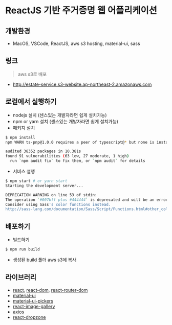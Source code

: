 # ReactJS 기반 주거증명 웹 어플리케이션

## 개발환경
 - MacOS, VSCode, ReactJS, aws s3 hosting, material-ui, sass

## 링크
> aws s3로 배포

- http://estate-service.s3-website.ap-northeast-2.amazonaws.com

## 로컬에서 실행하기
- nodejs 설치 (센스있는 개발자라면 쉽게 설치가능)
- npm or yarn 설치 (센스있는 개발자라면 쉽게 설치가능)
- 패키지 설치
```bash
$ npm install
npm WARN ts-pnp@1.0.0 requires a peer of typescript@* but none is installed. You must install peer dependencies yourself.

audited 38352 packages in 10.381s
found 91 vulnerabilities (63 low, 27 moderate, 1 high)
  run `npm audit fix` to fix them, or `npm audit` for details
```
- 서비스 설행
```bash 
$ npm start # or yarn start
Starting the development server...

DEPRECATION WARNING on line 53 of stdin:
The operation `#007bff plus #444444` is deprecated and will be an error in future versions.
Consider using Sass's color functions instead.
http://sass-lang.com/documentation/Sass/Script/Functions.html#other_color_functions
```

## 배포하기
 - 빌드하기
 ```bash
$ npm run build
 ```

 - 생성된 build 폴더 aws s3에 복사

## 라이브러리
  - [react](https://www.npmjs.com/package/react), [react-dom](https://reactjs.org/docs/react-dom.html), [react-router-dom](https://reacttraining.com/react-router/)
  - [material-ui](https://material-ui.com/)
  - [material-ui-pickers](https://material-ui-pickers.dev/)
  - [react-image-gallery](https://www.npmjs.com/package/react-image-gallery)
  - [axios](https://www.npmjs.com/package/axios)
  - [react-dropzone](https://www.npmjs.com/package/react-dropzone)